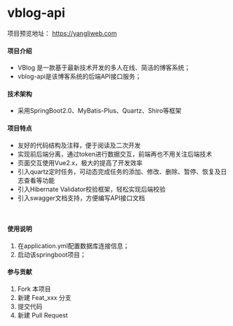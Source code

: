 # vblog-api
项目预览地址： https://yangliweb.com
#### 项目介绍
- VBlog 是一款基于最新技术开发的多人在线、简洁的博客系统；
- vblog-api是该博客系统的后端API接口服务；

#### 技术架构
- 采用SpringBoot2.0、MyBatis-Plus、Quartz、Shiro等框架

#### 项目特点
- 友好的代码结构及注释，便于阅读及二次开发
- 实现前后端分离，通过token进行数据交互，前端再也不用关注后端技术
- 页面交互使用Vue2.x，极大的提高了开发效率
- 引入quartz定时任务，可动态完成任务的添加、修改、删除、暂停、恢复及日志查看等功能
- 引入Hibernate Validator校验框架，轻松实现后端校验
- 引入swagger文档支持，方便编写API接口文档
<br>

#### 使用说明
1. 在application.yml配置数据库连接信息；
2. 启动该springboot项目；

#### 参与贡献
1. Fork 本项目
2. 新建 Feat_xxx 分支
3. 提交代码
4. 新建 Pull Request

